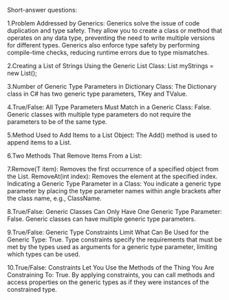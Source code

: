 Short-answer questions:

1.Problem Addressed by Generics:
Generics solve the issue of code duplication and type safety. They allow you to create a class or method that operates on any data type, preventing the need to write multiple versions for different types. Generics also enforce type safety by performing compile-time checks, reducing runtime errors due to type mismatches.

2.Creating a List of Strings Using the Generic List Class:
List<string> myStrings = new List<string>();

3.Number of Generic Type Parameters in Dictionary Class:
The Dictionary class in C# has two generic type parameters, TKey and TValue.

4.True/False: All Type Parameters Must Match in a Generic Class:
False. Generic classes with multiple type parameters do not require the parameters to be of the same type.

5.Method Used to Add Items to a List Object:
The Add() method is used to append items to a List.

6.Two Methods That Remove Items From a List:

7.Remove(T item): Removes the first occurrence of a specified object from the List.
RemoveAt(int index): Removes the element at the specified index.
Indicating a Generic Type Parameter in a Class:
You indicate a generic type parameter by placing the type parameter names within angle brackets after the class name, e.g., ClassName<T>.

8.True/False: Generic Classes Can Only Have One Generic Type Parameter:
False. Generic classes can have multiple generic type parameters.

9.True/False: Generic Type Constraints Limit What Can Be Used for the Generic Type:
True. Type constraints specify the requirements that must be met by the types used as arguments for a generic type parameter, limiting which types can be used.

10.True/False: Constraints Let You Use the Methods of the Thing You Are Constraining To:
True. By applying constraints, you can call methods and access properties on the generic types as if they were instances of the constrained type.
